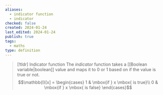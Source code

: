 ```yaml
---
aliases:
  - indicator function
  - indicator
checked: false
created: 2024-01-24
last_edited: 2024-01-24
publish: true
tags:
  - maths
type: definition
---
```

>[!tldr] Indicator function
>The *indicator* function takes a [[Boolean variable|boolean]] value and maps it to $0$ or $1$ based on if the value is true or not.
>$$\mathbb{I}[x] = \begin{cases} 1 & \mbox{if } x \mbox{ is true}\\ 0 & \mbox{if } x \mbox{ is false} \end{cases}$$ 


